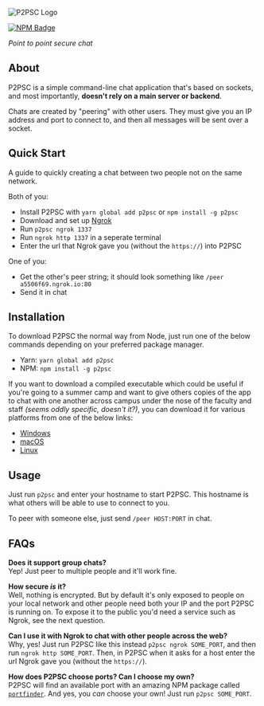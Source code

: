 ![P2PSC Logo](https://github.com/arch-lord/p2psc/blob/master/assets/logo-long.png)

[![NPM Badge](https://img.shields.io/npm/v/p2psc.svg?style=for-the-badge)](https://npm.im/p2psc)

*Point to point secure chat*

## About

P2PSC is a simple command-line chat application that's based on sockets, and most importantly, **doesn't rely on a main server or backend**.

Chats are created by "peering" with other users. They must give you an IP address and port to connect to, and then all messages will be sent over a socket.

## Quick Start

A guide to quickly creating a chat between two people not on the same network.

Both of you:

- Install P2PSC with `yarn global add p2psc` or `npm install -g p2psc`
- Download and set up [Ngrok](https://ngrok.com/download)
- Run `p2psc ngrok 1337`
- Run `ngrok http 1337` in a seperate terminal
- Enter the url that Ngrok gave you (without the `https://`) into P2PSC

One of you:

- Get the other's peer string; it should look something like `/peer a5506f69.ngrok.io:80`
- Send it in chat

## Installation

To download P2PSC the normal way from Node, just run one of the below commands depending on your preferred package manager.

- Yarn: `yarn global add p2psc`
- NPM: `npm install -g p2psc`

If you want to download a compiled executable which could be useful if you're going to a summer camp and want to give others copies of the app to chat with one another across campus under the nose of the faculty and staff *(seems oddly specific, doesn't it?)*, you can download it for various platforms from one of the below links:

- [Windows](https://github.com/arch-lord/p2psc/raw/master/dist/p2psc-win.exe)
- [macOS](https://github.com/arch-lord/p2psc/raw/master/dist/p2psc-macos)
- [Linux](https://github.com/arch-lord/p2psc/raw/master/dist/p2psc-linux)

## Usage

Just run `p2psc` and enter your hostname to start P2PSC. This hostname is what others will be able to use to connect to you.

To peer with someone else, just send `/peer HOST:PORT` in chat.

## FAQs

**Does it support group chats?**  
Yep! Just peer to multiple people and it'll work fine.

**How secure *is* it?**  
Well, nothing is encrypted. But by default it's only exposed to people on your local network and other people need both your IP and the port P2PSC is running on. To expose it to the public you'd need a service such as Ngrok, see the next question.

**Can I use it with Ngrok to chat with other people across the web?**  
Why, yes! Just run P2PSC like this instead `p2psc ngrok SOME_PORT`, and then run `ngrok http SOME_PORT`. Then, in P2PSC when it asks for a host enter the url Ngrok gave you (without the `https://`).

**How does P2PSC choose ports? Can I choose my own?**  
P2PSC will find an available port with an amazing NPM package called [`portfinder`](https://www.npmjs.com/package/portfinder). And yes, you *can* choose your own! Just run `p2psc SOME_PORT`.